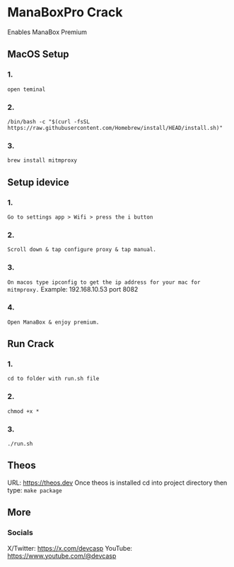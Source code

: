 # ManaBoxPro Crack
Enables ManaBox Premium

## MacOS Setup
### 1.
```open teminal```
### 2.
```/bin/bash -c "$(curl -fsSL https://raw.githubusercontent.com/Homebrew/install/HEAD/install.sh)"```
### 3.
```brew install mitmproxy```

## Setup idevice
### 1.
```Go to settings app > Wifi > press the i button```
### 2.
```Scroll down & tap configure proxy & tap manual.```
### 3.
```On macos type ipconfig to get the ip address for your mac for mitmproxy.```
Example: 192.168.10.53 port 8082
### 4.
```Open ManaBox & enjoy premium.```

## Run Crack
### 1.
```cd to folder with run.sh file```
### 2.
```chmod +x *```
### 3.
```./run.sh```

## Theos
URL: https://theos.dev
Once theos is installed cd into project directory then type:
```make package```

## More
### Socials
X/Twitter: https://x.com/devcasp
YouTube: https://www.youtube.com/@devcasp
